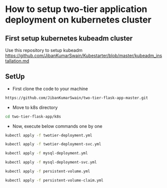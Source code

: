# How to setup two-tier application deployment on kubernetes cluster
## First setup kubernetes kubeadm cluster
Use this repository to setup kubeadm https://github.com/JibanKumarSwain/Kubestarter/blob/master/kubeadm_installation.md

## SetUp
- First clone the code to your machine
```bash
https://github.com/JibanKumarSwain/two-tier-flask-app-master.git
```
- Move to k8s directory    
```bash
cd two-tier-flask-app/k8s
```
- Now, execute below commands one by one
```bash
kubectl apply -f twotier-deployment.yml
```
```bash
kubectl apply -f twotier-deployment-svc.yml
```      
```bash
kubectl apply -f mysql-deployment.yml
```
```bash
kubectl apply -f mysql-deployment-svc.yml
```
```bash
kubectl apply -f persistent-volume.yml
```
```bash
kubectl apply -f persistent-volume-claim.yml
```
